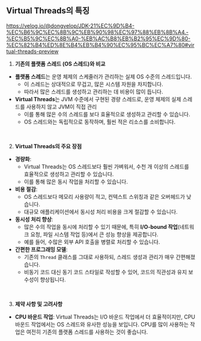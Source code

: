 ## Virtual Threads의 특징

https://velog.io/@dongvelop/JDK-21%EC%9D%B4-%EC%B6%9C%EC%8B%9C%EB%90%98%EC%97%88%EB%8B%A4.-%EC%B5%9C%EC%8B%A0-%EB%AC%B8%EB%B2%95%EC%9D%80-%EC%82%B4%ED%8E%B4%EB%B4%90%EC%95%BC%EC%A7%80#virtual-threads-preview

1. **기존의 플랫폼 스레드 (OS 스레드)와 비교**

- **플랫폼 스레드**는 운영 체제의 스케줄러가 관리하는 실제 OS 수준의 스레드입니다.
    - 이 스레드는 상대적으로 무겁고, 많은 시스템 자원을 차지합니다.
    - 따라서 많은 스레드를 생성하고 관리하는 데 비용이 많이 듭니다.
- **Virtual Threads**는 JVM 수준에서 구현된 경량 스레드로, 운영 체제의 실제 스레드를 사용하지 않고 JVM이 직접 관리
    - 이를 통해 많은 수의 스레드를 보다 효율적으로 생성하고 관리할 수 있습니다.
    - OS 스레드와는 독립적으로 동작하며, 훨씬 적은 리소스를 소비합니다.

<br/>

2. **Virtual Threads의 주요 장점**

- **경량화**: 
  - Virtual Threads는 OS 스레드보다 훨씬 가벼워서, 수천 개 이상의 스레드를 효율적으로 생성하고 관리할 수 있습니다. 
  - 이를 통해 많은 동시 작업을 처리할 수 있습니다.
- **비용 절감**: 
  - OS 스레드보다 메모리 사용량이 적고, 컨텍스트 스위칭과 같은 오버헤드가 낮습니다. 
  - 대규모 애플리케이션에서 동시성 처리 비용을 크게 절감할 수 있습니다.
- **동시성 처리 향상**: 
  - 많은 수의 작업을 동시에 처리할 수 있기 때문에, 특히 **I/O-bound 작업**(네트워크 요청, 파일 시스템 작업 등)에서 큰 성능 향상을 제공합니다. 
  - 예를 들어, 수많은 외부 API 호출을 병렬로 처리할 수 있습니다.
- **간편한 프로그래밍 모델**: 
  - 기존의 `Thread` 클래스를 그대로 사용하되, 스레드 생성과 관리가 매우 간편해졌습니다. 
  - 비동기 코드 대신 동기 코드 스타일로 작성할 수 있어, 코드의 직관성과 유지 보수성이 향상됩니다.

<br/>

3. **제약 사항 및 고려사항**

- **CPU 바운드 작업**: Virtual Threads는 I/O 바운드 작업에서 더 효율적이지만, CPU 바운드 작업에서는 OS 스레드와 유사한 성능을 보입니다. CPU를 많이 사용하는 작업은 여전히 기존의
  플랫폼 스레드를 사용하는 것이 좋습니다.